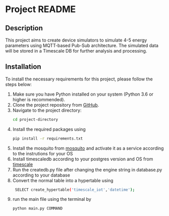 # Project README

## Description
This project aims to create device simulators to simulate 4-5 energy parameters using MQTT-based Pub-Sub architecture. The simulated data will be stored in a Timescale DB for further analysis and processing.

## Installation
To install the necessary requirements for this project, please follow the steps below:

1. Make sure you have Python installed on your system (Python 3.6 or higher is recommended).
2. Clone the project repository from [GitHub](https://github.com/your-repo-url).
3. Navigate to the project directory:
   ```bash
   cd project-directory
4. Install the required packages using
   ```bash
   pip install -r requirements.txt
5. Install the mosquito from [mosquito](https://mosquitto.org/download/) and activate it as a service according to the instrutions for your OS
6. Install timescaledb according to your postgres version and OS from [timescale](https://docs.timescale.com/self-hosted/latest/install/)
7. Run the createdb.py file after changing the engine string in database.py according to your database
8. Convert the normal table into a hypertable using
   ```bash
    SELECT create_hypertable('timescale_iot','datetime');
9. run the main file using the terminal by
    ```bash
    python main.py COMMAND
